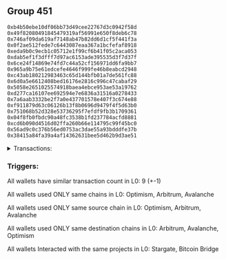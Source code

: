 ## Group 451

```0x1969a113330d94d02ee3021ac6531e5258edae5d
0xb4b50ebe10df06bb73d49cee22767d3c0942f58d
0x49f82080491845479319af56991e650f8deb6c78
0x746af09da619af7148ab47b82dd6d1cf5f441f3a
0x0f2ae512fede7c6443087eaa367a1bcfefaf8918
0xeda9b0c9ecb1c05712e1f99cf6b41f05c2aca053
0xdab5ef1f3dfff7d97ac6153ade395535d3f7d37f
0x6ce24f14869e74fd7c44a52cf156971dd6fa9bb7
0x965a9b75e61edcefe4646f999fe46b8eabcd2948
0xc43ab180212983463c65d144bfb01a7de561fc88
0x6d0a5e6612408bed16176e2816c996c47cabaf29
0x5058e2651025574918baea4ebce953ae53a19762
0xd277ca16107ee692594e7e6836a31516a0278433
0x7a6aab3332be2f7a0e437701578e407f3c674e88
0xf911879d63c06126b13f8b0696d9479f4f5d63b0
0x751068b52d328e53736295f7efdf9fb3b1709361
0x04f8fb0fbdc90a48fc3538b1fd237784acfd8881
0xcd6b090d4516d02ffa260b66e114795c99f45bc0
0x56ad9c0c376b56ed0753ac3dae55a93bdddfe37b
0x38415a84fa39a4af14362631bee5d462b9d3ae51
```
<details>
<summary>Transactions:</summary>

Hashes: 

Wallet: 0x1969a113330d94d02ee3021ac6531e5258edae5d

       Hash: 0x9402b8dd6227d315ddaeadc334c3a6279857e3f6d04f08a94fce61df3c54036e
         - source chain: Optimism
         - destination chain: Arbitrum
         - project: Stargate
         - contract: 0x701a95707a0290ac8b90b3719e8ee5b210360883
         - value USD: 46.057701537
       Hash: 0x8ec38ff5102079e89a4b2e087a240f5d95c735080225393eaa62aad061e057c0
         - source chain: Arbitrum
         - destination chain: Avalanche
         - project: Stargate
         - contract: 0x352d8275aae3e0c2404d9f68f6cee084b5beb3dd
         - value USD: 36.02931479
       Hash: 0x64c19659eb91d43698aa7c05e1a57dd0234ae0cd0ffbef534e6571b0c7c6f807
         - source chain: Avalanche
         - destination chain: Optimism
         - project: Bitcoin Bridge
         - contract: 0x2297aebd383787a160dd0d9f71508148769342e3
       Hash: 0xf1ed82bffa9f795107bbe9de2bd9bd3430b4525669d7aee9778aee26cf1f7cf9
         - source chain: Optimism
         - destination chain: Avalanche
         - project: Bitcoin Bridge
         - contract: 0x2297aebd383787a160dd0d9f71508148769342e3
       Hash: 0x147d320d9b404d3b6ccf2246ea87b31ff5c0be225f79db52c63eb661a4d5c4af
         - source chain: Avalanche
         - destination chain: Optimism
         - project: Stargate
         - contract: 0x9d1b1669c73b033dfe47ae5a0164ab96df25b944
         - value USD: 31.64482997
       Hash: 0xac28e2fc40b4802e33ac0c0303e89aa378f1acd519a98a36049608b9bb55a2c4
         - source chain: Arbitrum
         - destination chain: Optimism
         - project: Stargate
         - contract: 0x352d8275aae3e0c2404d9f68f6cee084b5beb3dd
         - value USD: 7.676283589
       Hash: 0x5ec4e8cf6e80e174dbb3d4c8d635993d4a6310f1a27220a1557192eba36e6016
         - source chain: Optimism
         - destination chain: Arbitrum
         - project: Stargate
         - contract: 0x701a95707a0290ac8b90b3719e8ee5b210360883
         - value USD: 53.153002067
       Hash: 0x43d0f8717408ad18c74b0d29edea12fbd25b91f437983a3c5de1e82c35b18df3
         - source chain: Arbitrum
         - destination chain: Optimism
         - project: Stargate
         - contract: 0x352d8275aae3e0c2404d9f68f6cee084b5beb3dd
         - value USD: 47.068569269
       Hash: 0x79428371ec2685f1d4f5ae555e2ff686cbd73b83084ea5c875daa3d8ecbe80a5
         - source chain: Optimism
         - destination chain: Arbitrum
         - project: Stargate
         - contract: 0x701a95707a0290ac8b90b3719e8ee5b210360883
         - value USD: 50.218827842
Wallet: 0xb4b50ebe10df06bb73d49cee22767d3c0942f58d

       Hash:0xfd7ed361fdfd71a12ed317b4499692e2c42777aa7b9c686e11973c0a517ba4bd
         - source chain: Optimism
         - destination chain: Arbitrum
         - project: Stargate
         - contract: 0x701a95707a0290ac8b90b3719e8ee5b210360883
         - value USD: 45.194119633
       Hash:0x13280716bd22d265fd74c19928ddf703e0f41d63eee4b8b6cac6c0dabfc7f1b1
         - source chain: Arbitrum
         - destination chain: Avalanche
         - project: Stargate
         - contract: 0x352d8275aae3e0c2404d9f68f6cee084b5beb3dd
         - value USD: 35.789097751
       Hash:0x6ea40f8d4bd377d4ec6328a9ec82305ba21183f0ca7e76a811aa7458379c87ba
         - source chain: Avalanche
         - destination chain: Arbitrum
         - project: Bitcoin Bridge
         - contract: 0x2297aebd383787a160dd0d9f71508148769342e3
       Hash:0xaff61e8a8b47f4fa05485e6d9b329149c22cc5ae9a567e757a91ba644591cd7a
         - source chain: Arbitrum
         - destination chain: Avalanche
         - project: Bitcoin Bridge
         - contract: 0x2297aebd383787a160dd0d9f71508148769342e3
       Hash:0x5bff61f2a32462a6821ceafe56c37128850f131a40044e2459158e32b6ae6c9f
         - source chain: Avalanche
         - destination chain: Optimism
         - project: Stargate
         - contract: 0x9d1b1669c73b033dfe47ae5a0164ab96df25b944
         - value USD: 30.887613045
       Hash:0xb934a72b59195075856ffe746aed8f6a550e1fd06e9d731a1d1a3bc8c68d3d64
         - source chain: Arbitrum
         - destination chain: Optimism
         - project: Stargate
         - contract: 0x352d8275aae3e0c2404d9f68f6cee084b5beb3dd
         - value USD: 7.676283589
       Hash:0x020922da92a646c930ef7f7f3c4d3af27b9ba8e245d2f056f0bf2d80b5437e73
         - source chain: Optimism
         - destination chain: Arbitrum
         - project: Stargate
         - contract: 0x701a95707a0290ac8b90b3719e8ee5b210360883
         - value USD: 58.136096011
       Hash:0xb26ef81ff44a918791cf477cb6ff8f10f84bae71777ce14a7bcfa47251662075
         - source chain: Arbitrum
         - destination chain: Optimism
         - project: Stargate
         - contract: 0x352d8275aae3e0c2404d9f68f6cee084b5beb3dd
         - value USD: 50.40413717
       Hash:0xa5c212987baa22109e04ea44b1c410f68876ae52c24b331fe2264d1c457439e6
         - source chain: Optimism
         - destination chain: Arbitrum
         - project: Stargate
         - contract: 0x701a95707a0290ac8b90b3719e8ee5b210360883
         - value USD: 50.033518514
Wallet: 0x49f82080491845479319af56991e650f8deb6c78

       Hash:0x39d3b401537eeca71d058464364c4405b1294c08e26fe279d31553cb315a9647
         - source chain: Optimism
         - destination chain: Arbitrum
         - project: Stargate
         - contract: 0x701a95707a0290ac8b90b3719e8ee5b210360883
         - value USD: 49.895843332
       Hash:0xc6dc50601acb88f92708f7dc3ef02c9ff1642961162cefa15a2fc5354d817440
         - source chain: Arbitrum
         - destination chain: Avalanche
         - project: Stargate
         - contract: 0x352d8275aae3e0c2404d9f68f6cee084b5beb3dd
         - value USD: 40.032831806
       Hash:0x77b51162d002fb79f8e939849e8459989b79e73485bb085bfb94a1f5a0c2d512
         - source chain: Avalanche
         - destination chain: Optimism
         - project: Bitcoin Bridge
         - contract: 0x2297aebd383787a160dd0d9f71508148769342e3
       Hash:0x13ac0834980059516e834fedd9c697dfba9916c11982715bee2ee4c1e83b9a86
         - source chain: Optimism
         - destination chain: Avalanche
         - project: Bitcoin Bridge
         - contract: 0x2297aebd383787a160dd0d9f71508148769342e3
       Hash:0x3cb15b442966ebd9fea9be79f21ebffe479809f2e49b57cc8afd93cd41e7d8bb
         - source chain: Avalanche
         - destination chain: Optimism
         - project: Stargate
         - contract: 0x9d1b1669c73b033dfe47ae5a0164ab96df25b944
         - value USD: 34.654417045
       Hash:0x9809e2d3fb7801afbacf8f58c11428b89e1e07f6987bc2ac5a4cadc6b2bf654f
         - source chain: Arbitrum
         - destination chain: Optimism
         - project: Stargate
         - contract: 0x352d8275aae3e0c2404d9f68f6cee084b5beb3dd
         - value USD: 8.060097769
       Hash:0x0ca9b5920d9d3f4fad2d7536e929e0bc1d21f0919088af04f12f2126cb513635
         - source chain: Optimism
         - destination chain: Arbitrum
         - project: Stargate
         - contract: 0x701a95707a0290ac8b90b3719e8ee5b210360883
         - value USD: 56.059806867
       Hash:0x2c8e2e2e4aa66eafb860ad601d44b29ce972dcc61b0fe181635b1195fbf878a1
         - source chain: Arbitrum
         - destination chain: Optimism
         - project: Stargate
         - contract: 0x352d8275aae3e0c2404d9f68f6cee084b5beb3dd
         - value USD: 49.292281203
       Hash:0xc5643ada085644ff5ff0f3c5035a68990ca0f4df04a3b62e508c4255a381078f
         - source chain: Optimism
         - destination chain: Arbitrum
         - project: Stargate
         - contract: 0x701a95707a0290ac8b90b3719e8ee5b210360883
         - value USD: 49.662899858
Wallet: 0x746af09da619af7148ab47b82dd6d1cf5f441f3a

       Hash:0xcbded6f843854c1f807f5cc50f285f6ddbc2fd1ed6b45efc1f3735dbfa1531a3
         - source chain: Optimism
         - destination chain: Arbitrum
         - project: Stargate
         - contract: 0x701a95707a0290ac8b90b3719e8ee5b210360883
         - value USD: 52.966356768
       Hash:0x047bc512ab9d1110438632a2208be605bc6b1f0ce6adc7dbf4cecfa624ba9d72
         - source chain: Arbitrum
         - destination chain: Avalanche
         - project: Stargate
         - contract: 0x352d8275aae3e0c2404d9f68f6cee084b5beb3dd
         - value USD: 41.591937204
       Hash:0xf114f75a6af902d98eec96d80dbd329b0a5e0e4b1956b89c49cf4b8fc8d7657e
         - source chain: Avalanche
         - destination chain: Arbitrum
         - project: Bitcoin Bridge
         - contract: 0x2297aebd383787a160dd0d9f71508148769342e3
       Hash:0xdb6a660dab30c2288fa61977132dd726a3689e85eac42cc3c93941430e67ad46
         - source chain: Arbitrum
         - destination chain: Avalanche
         - project: Bitcoin Bridge
         - contract: 0x2297aebd383787a160dd0d9f71508148769342e3
       Hash:0x489e79596e10750feb1cd86e4f841748af962fbd65ec62b33d8c241d4be22ccb
         - source chain: Avalanche
         - destination chain: Optimism
         - project: Stargate
         - contract: 0x9d1b1669c73b033dfe47ae5a0164ab96df25b944
         - value USD: 36.161123049
       Hash:0x4131ff203825683516a4730947b9d854857836032d160aff95d83ec6bcfe4b4b
         - source chain: Arbitrum
         - destination chain: Optimism
         - project: Stargate
         - contract: 0x352d8275aae3e0c2404d9f68f6cee084b5beb3dd
         - value USD: 9.595354487
       Hash:0x301eb8d689dc25a6ea2cdfb252a9513ac0359dd017ac1612693de691de750543
         - source chain: Optimism
         - destination chain: Arbitrum
         - project: Stargate
         - contract: 0x701a95707a0290ac8b90b3719e8ee5b210360883
         - value USD: 56.059806867
       Hash:0x255e5c6a9f8d5daccb99a5c595e45a865be61dba88276f84e7aa927da0397c36
         - source chain: Arbitrum
         - destination chain: Optimism
         - project: Stargate
         - contract: 0x352d8275aae3e0c2404d9f68f6cee084b5beb3dd
         - value USD: 48.829007883
       Hash:0xecabac69428969d7ac2fc4db250df84c4bf866fba59c52976e7670b5f03280fb
         - source chain: Optimism
         - destination chain: Arbitrum
         - project: Stargate
         - contract: 0x701a95707a0290ac8b90b3719e8ee5b210360883
         - value USD: 51.145374481
Wallet: 0x0f2ae512fede7c6443087eaa367a1bcfefaf8918

       Hash:0x284e329d4b5337c57a8482e8e16bcd6a581491b9c4bba95dbe1f091d1d6c7804
         - source chain: Arbitrum
         - destination chain: Optimism
         - project: Stargate
         - contract: 0x352d8275aae3e0c2404d9f68f6cee084b5beb3dd
         - value USD: 53.714125352
       Hash:0x8e4d3b75c66f1add1c6d91557db030da33045f97287a88df30662e61c98b97e6
         - source chain: Optimism
         - destination chain: Avalanche
         - project: Stargate
         - contract: 0x701a95707a0290ac8b90b3719e8ee5b210360883
         - value USD: 40.301635876
       Hash:0xee15409bd4a9739c19decfcbcabeac98c07be450cb04a76fe7e765f79b6d59f5
         - source chain: Avalanche
         - destination chain: Optimism
         - project: Bitcoin Bridge
         - contract: 0x2297aebd383787a160dd0d9f71508148769342e3
       Hash:0x5953931b0bff26ca9150b20da68f9158694753f7a4e1940d3d173e13dd85a638
         - source chain: Optimism
         - destination chain: Avalanche
         - project: Bitcoin Bridge
         - contract: 0x2297aebd383787a160dd0d9f71508148769342e3
       Hash:0x7024c1c7539137e4ad7cf8c3ac0bf9a6927112f8bc1d3375cd4e9ce595c945c3
         - source chain: Avalanche
         - destination chain: Arbitrum
         - project: Stargate
         - contract: 0x9d1b1669c73b033dfe47ae5a0164ab96df25b944
         - value USD: 35.784646992
       Hash:0xcf1287c1603e4e7f0981ede637e9cf61ed09ba695724db502d74da60dd864a90
         - source chain: Optimism
         - destination chain: Arbitrum
         - project: Stargate
         - contract: 0x701a95707a0290ac8b90b3719e8ee5b210360883
         - value USD: 11.514425384
       Hash:0x64edccfad426e3a674635cd85107e433a8b547c8b468afeb8f1d5486be9c96c8
         - source chain: Arbitrum
         - destination chain: Optimism
         - project: Stargate
         - contract: 0x352d8275aae3e0c2404d9f68f6cee084b5beb3dd
         - value USD: 56.059806867
       Hash:0xc451fedb96c8a7531b7d1a4d5baf164a88c31e078c264a42d901a0ebf69c6702
         - source chain: Optimism
         - destination chain: Arbitrum
         - project: Stargate
         - contract: 0x701a95707a0290ac8b90b3719e8ee5b210360883
         - value USD: 49.292281203
       Hash:0xd3a9e1fd6aad2ad720d1b53335d21a1e350fdf2dcf341e49ad387f793a752dce
         - source chain: Arbitrum
         - destination chain: Optimism
         - project: Stargate
         - contract: 0x352d8275aae3e0c2404d9f68f6cee084b5beb3dd
         - value USD: 48.180425236
Wallet: 0xeda9b0c9ecb1c05712e1f99cf6b41f05c2aca053

       Hash:0xefc4085246a2b8b832121b6ed5a9f7d6de5fc5908ad8e371b39c6d71c5f26abd
         - source chain: Arbitrum
         - destination chain: Optimism
         - project: Stargate
         - contract: 0x352d8275aae3e0c2404d9f68f6cee084b5beb3dd
         - value USD: 56.591050944
       Hash:0x26bf2d44c14df64750fab25746b10b7417f26d19d3fd53c0f8072bbfedae84c3
         - source chain: Optimism
         - destination chain: Avalanche
         - project: Stargate
         - contract: 0x701a95707a0290ac8b90b3719e8ee5b210360883
         - value USD: 46.091051071
       Hash:0x12f9fd99757adc01da3348d957713711dffa92e9239abf1ba2836890681969da
         - source chain: Avalanche
         - destination chain: Arbitrum
         - project: Bitcoin Bridge
         - contract: 0x2297aebd383787a160dd0d9f71508148769342e3
       Hash:0xbd3f3a7c77c19df528c2ed9f7e360a9980b5b9b476eb13c3840bfc37109b7c94
         - source chain: Arbitrum
         - destination chain: Avalanche
         - project: Bitcoin Bridge
         - contract: 0x2297aebd383787a160dd0d9f71508148769342e3
       Hash:0x608cecca84bb6643556cc2b0a79a17e009f171325548796a0d8ddbb78f5a8c64
         - source chain: Avalanche
         - destination chain: Arbitrum
         - project: Stargate
         - contract: 0x9d1b1669c73b033dfe47ae5a0164ab96df25b944
         - value USD: 41.246475501
       Hash:0xbc51cfd0076b3af26f3678ff65f6f8f9c8316eba559b1558af646d261143d689
         - source chain: Optimism
         - destination chain: Arbitrum
         - project: Stargate
         - contract: 0x701a95707a0290ac8b90b3719e8ee5b210360883
         - value USD: 9.825642995
       Hash:0xb9367188c6868379415923af6c4542b4a9a2b8c886846813a2888b8237bbcf87
         - source chain: Arbitrum
         - destination chain: Optimism
         - project: Stargate
         - contract: 0x352d8275aae3e0c2404d9f68f6cee084b5beb3dd
         - value USD: 56.059806867
       Hash:0x45c3d1787b26cb3e3e8e6c4913d774367b27adf303cce114c6b5d7d804e5fc2f
         - source chain: Optimism
         - destination chain: Arbitrum
         - project: Stargate
         - contract: 0x701a95707a0290ac8b90b3719e8ee5b210360883
         - value USD: 49.292281203
       Hash:0x5cb9d31ba43896059bc54b9eedd084a646a23721f7126ec2db695f26390080cf
         - source chain: Arbitrum
         - destination chain: Optimism
         - project: Stargate
         - contract: 0x352d8275aae3e0c2404d9f68f6cee084b5beb3dd
         - value USD: 49.292281203
Wallet: 0xdab5ef1f3dfff7d97ac6153ade395535d3f7d37f

       Hash:0x40662f09e020b3a5403a7e869b323ed70ee19aea14ef8e7386e26ac9d68465ad
         - source chain: Arbitrum
         - destination chain: Optimism
         - project: Stargate
         - contract: 0x352d8275aae3e0c2404d9f68f6cee084b5beb3dd
         - value USD: 57.166548326
       Hash:0x126a0bbdb7a82e4f03b362b678d0ae27528d66576ab1b3f82560798b035479a9
         - source chain: Optimism
         - destination chain: Avalanche
         - project: Stargate
         - contract: 0x701a95707a0290ac8b90b3719e8ee5b210360883
         - value USD: 45.851454859
       Hash:0x903b61a000599b2e018568497793fc260d74867f96a7c5f800aedda4f751003a
         - source chain: Avalanche
         - destination chain: Arbitrum
         - project: Bitcoin Bridge
         - contract: 0x2297aebd383787a160dd0d9f71508148769342e3
       Hash:0xaa642f2f6b0d4f14a96a2c48910c66ccfe55f34fa5f9911084eb29db3a81461d
         - source chain: Arbitrum
         - destination chain: Avalanche
         - project: Bitcoin Bridge
         - contract: 0x2297aebd383787a160dd0d9f71508148769342e3
       Hash:0x633fa718021daddf6e8397a1095defb71f73490942a96a92f96bf435a9c30585
         - source chain: Avalanche
         - destination chain: Optimism
         - project: Stargate
         - contract: 0x9d1b1669c73b033dfe47ae5a0164ab96df25b944
         - value USD: 41.031947301
       Hash:0xf70fd9b867cd37c94a4c68e983bf1d8d2be6ab6b2e4b7c1e9c0915bd715057f7
         - source chain: Arbitrum
         - destination chain: Optimism
         - project: Stargate
         - contract: 0x352d8275aae3e0c2404d9f68f6cee084b5beb3dd
         - value USD: 5.757212692
       Hash:0x8d770a3dfd5d54d2a00dcbc31a8ac5dc1699f1554c1ad4d1f9d4242cd2fafd00
         - source chain: Optimism
         - destination chain: Arbitrum
         - project: Stargate
         - contract: 0x701a95707a0290ac8b90b3719e8ee5b210360883
         - value USD: 51.907228581
       Hash:0xf87dc83c95a29e8920e8911c8880f84dbd843d89bf410a5d0cd3836236e5cea2
         - source chain: Arbitrum
         - destination chain: Optimism
         - project: Stargate
         - contract: 0x352d8275aae3e0c2404d9f68f6cee084b5beb3dd
         - value USD: 44.288929351
       Hash:0xd72b893d74e32b5c06092f344dda9bc0da88e9449940f3741ec7c9827a5e1106
         - source chain: Optimism
         - destination chain: Arbitrum
         - project: Stargate
         - contract: 0x701a95707a0290ac8b90b3719e8ee5b210360883
         - value USD: 48.551043892
Wallet: 0x6ce24f14869e74fd7c44a52cf156971dd6fa9bb7

       Hash:0x8be6770176157610e4002e8d4960341d842c88d26fbd0e0ff71020d129446ae7
         - source chain: Arbitrum
         - destination chain: Optimism
         - project: Stargate
         - contract: 0x352d8275aae3e0c2404d9f68f6cee084b5beb3dd
         - value USD: 53.137886127
       Hash:0x89869e056f836c33795c0f8fdee2f136c8763068c07934467afca2c235cf0c10
         - source chain: Optimism
         - destination chain: Avalanche
         - project: Stargate
         - contract: 0x701a95707a0290ac8b90b3719e8ee5b210360883
         - value USD: 40.32641297
       Hash:0x41a0afe01738a0f0b4371e24d0695303456aea6391a3f411619c4ee4fe48c441
         - source chain: Avalanche
         - destination chain: Optimism
         - project: Bitcoin Bridge
         - contract: 0x2297aebd383787a160dd0d9f71508148769342e3
       Hash:0x3c4a414a0888667c76ec059f411c16c653b01077016729ebcc042d39e9de1c20
         - source chain: Optimism
         - destination chain: Avalanche
         - project: Bitcoin Bridge
         - contract: 0x2297aebd383787a160dd0d9f71508148769342e3
       Hash:0x59437895872ae1c4faf851c22f010c34b0ffbc231195d92e0309c4fcd194774c
         - source chain: Avalanche
         - destination chain: Optimism
         - project: Stargate
         - contract: 0x9d1b1669c73b033dfe47ae5a0164ab96df25b944
         - value USD: 35.761780366
       Hash:0xf7f7e4956d40c21d9006fbd3f865b8405f67bd25d2cb2dd39e8710a5855d21aa
         - source chain: Arbitrum
         - destination chain: Optimism
         - project: Stargate
         - contract: 0x352d8275aae3e0c2404d9f68f6cee084b5beb3dd
         - value USD: 12.665867923
       Hash:0x972c5af5feb99c8c36b3d81d36977050d8a7ea8d59878188089a09ca6b59b0c1
         - source chain: Optimism
         - destination chain: Arbitrum
         - project: Stargate
         - contract: 0x701a95707a0290ac8b90b3719e8ee5b210360883
         - value USD: 58.136096011
       Hash:0x9a4b4e383727807ee91adedfb06ef458747b1f9754f8c14dd46e66812ca2ef1f
         - source chain: Arbitrum
         - destination chain: Optimism
         - project: Stargate
         - contract: 0x352d8275aae3e0c2404d9f68f6cee084b5beb3dd
         - value USD: 50.40413717
       Hash:0x1a1bc6d0c5893ba853f2bacc3d16ffcbd533b24d7e5c2f9f5dd68c87d47b07e8
         - source chain: Optimism
         - destination chain: Arbitrum
         - project: Stargate
         - contract: 0x701a95707a0290ac8b90b3719e8ee5b210360883
         - value USD: 51.515993137
Wallet: 0x965a9b75e61edcefe4646f999fe46b8eabcd2948

       Hash:0x92dfe632dabf41b9789d851973b627883cc3ca626f2923789ff2d2dd85262a78
         - source chain: Arbitrum
         - destination chain: Optimism
         - project: Stargate
         - contract: 0x352d8275aae3e0c2404d9f68f6cee084b5beb3dd
         - value USD: 54.096876595
       Hash:0x19198a59bf8aa04fa4fe093570d165ccf8e4d4e1b54d4764dea498df3b740ce3
         - source chain: Optimism
         - destination chain: Avalanche
         - project: Stargate
         - contract: 0x701a95707a0290ac8b90b3719e8ee5b210360883
         - value USD: 44.106642227
       Hash:0x56a3db65d619048cc126d7406c46e2e0ee60b8d77d7cdf312e2aae3c1abe75b2
         - source chain: Avalanche
         - destination chain: Arbitrum
         - project: Bitcoin Bridge
         - contract: 0x2297aebd383787a160dd0d9f71508148769342e3
       Hash:0xef4e44aefc48fb63a79e75297087ae22c2626f0fcc8eca06360b8ba67bf3df84
         - source chain: Arbitrum
         - destination chain: Avalanche
         - project: Bitcoin Bridge
         - contract: 0x2297aebd383787a160dd0d9f71508148769342e3
       Hash:0x97cc898867e5310603fe1affb701ca3c8c2cc241ab110ba492c3251dc04ee896
         - source chain: Avalanche
         - destination chain: Optimism
         - project: Stargate
         - contract: 0x9d1b1669c73b033dfe47ae5a0164ab96df25b944
         - value USD: 37.644363594
       Hash:0xbf2665ce15aca60de0c78856e0721ab37353bb046557c162cea4b261ba1e3036
         - source chain: Arbitrum
         - destination chain: Optimism
         - project: Stargate
         - contract: 0x352d8275aae3e0c2404d9f68f6cee084b5beb3dd
         - value USD: 11.130611205
       Hash:0xe92413e885ccc6a5ec52d762247022e1a83cd54398846a330c69e8ebd812c920
         - source chain: Optimism
         - destination chain: Arbitrum
         - project: Stargate
         - contract: 0x701a95707a0290ac8b90b3719e8ee5b210360883
         - value USD: 53.153002067
       Hash:0xee9b6a9970e89491cdea41c09c649dea7ec43805bb760f5c749254375aadde70
         - source chain: Arbitrum
         - destination chain: Optimism
         - project: Stargate
         - contract: 0x352d8275aae3e0c2404d9f68f6cee084b5beb3dd
         - value USD: 45.215475991
       Hash:0xaac1c8b748ce00730c247f3fa1315e84fac3c3fdadce1ffc6f07dcd1a0734487
         - source chain: Optimism
         - destination chain: Arbitrum
         - project: Stargate
         - contract: 0x701a95707a0290ac8b90b3719e8ee5b210360883
         - value USD: 49.106971875
Wallet: 0xc43ab180212983463c65d144bfb01a7de561fc88

       Hash:0xc834487551913e2cc1dcc0e35124bb3744d66ce231f7cd2b1f474da4edf7fbfd
         - source chain: Optimism
         - destination chain: Arbitrum
         - project: Stargate
         - contract: 0x701a95707a0290ac8b90b3719e8ee5b210360883
         - value USD: 55.889101744
       Hash:0xf048593e1e66a598288a0f5711af951129d20557d5afba5a5a00a9da26e82649
         - source chain: Arbitrum
         - destination chain: Avalanche
         - project: Stargate
         - contract: 0x352d8275aae3e0c2404d9f68f6cee084b5beb3dd
         - value USD: 45.358436288
       Hash:0x5925d269a80529b6421b1e32f268505005e077c2c9253bd80b8d53b02b6f9edd
         - source chain: Avalanche
         - destination chain: Optimism
         - project: Bitcoin Bridge
         - contract: 0x2297aebd383787a160dd0d9f71508148769342e3
       Hash:0x56b0debf0326046904c5a4673203259dba1890c33493ffdf5c4b1bf125bc09d9
         - source chain: Optimism
         - destination chain: Avalanche
         - project: Bitcoin Bridge
         - contract: 0x2297aebd383787a160dd0d9f71508148769342e3
       Hash:0x7b17b35346ff8a6ea94a468bf0b10a23b1ec27a4afb7638b2b50494dcd5ef7fa
         - source chain: Avalanche
         - destination chain: Arbitrum
         - project: Stargate
         - contract: 0x9d1b1669c73b033dfe47ae5a0164ab96df25b944
         - value USD: 39.740552279
       Hash:0xa2a19d6b091d7856e96eb4362b107d01b55d387bdff65ceb175344b7d2045dc5
         - source chain: Optimism
         - destination chain: Arbitrum
         - project: Stargate
         - contract: 0x701a95707a0290ac8b90b3719e8ee5b210360883
         - value USD: 11.514425384
       Hash:0xa2ad19fea7833450c4d11f95fef97e735e0a46b2eaec038233ed2b5c1b34bbd8
         - source chain: Arbitrum
         - destination chain: Optimism
         - project: Stargate
         - contract: 0x352d8275aae3e0c2404d9f68f6cee084b5beb3dd
         - value USD: 61.250529726
       Hash:0x6ec04c6dc68278562d33ce007eca06b0941742826ecc4df37648fc0959a65433
         - source chain: Optimism
         - destination chain: Arbitrum
         - project: Stargate
         - contract: 0x701a95707a0290ac8b90b3719e8ee5b210360883
         - value USD: 53.369086415
       Hash:0x2173f36a4c4ece98dd21e727538c15ab9dcc4f7b33a926205ac92f43f7d9338e
         - source chain: Arbitrum
         - destination chain: Optimism
         - project: Stargate
         - contract: 0x352d8275aae3e0c2404d9f68f6cee084b5beb3dd
         - value USD: 50.589446498
Wallet: 0x6d0a5e6612408bed16176e2816c996c47cabaf29

       Hash:0x10d4b11c9022ecae1339bbc93bd61b450f95fa0ee6435b1c4271e08444fa0322
         - source chain: Arbitrum
         - destination chain: Optimism
         - project: Stargate
         - contract: 0x352d8275aae3e0c2404d9f68f6cee084b5beb3dd
         - value USD: 53.733985126
       Hash:0x207f7b99ac0b2b9c13398b90ba06f598a225edf51bdf29ea355d673fcae0c81b
         - source chain: Optimism
         - destination chain: Avalanche
         - project: Stargate
         - contract: 0x701a95707a0290ac8b90b3719e8ee5b210360883
         - value USD: 39.635848465
       Hash:0x3346ad1c04a7ce51addc466e0b2e7748f51978c4eab4def2ba828a2bfceb67c5
         - source chain: Avalanche
         - destination chain: Optimism
         - project: Bitcoin Bridge
         - contract: 0x2297aebd383787a160dd0d9f71508148769342e3
       Hash:0x4e9ca4f320b2f7f29b13f2826a88b2b2e6ab2020ddb15325694835ba22cee30b
         - source chain: Optimism
         - destination chain: Avalanche
         - project: Bitcoin Bridge
         - contract: 0x2297aebd383787a160dd0d9f71508148769342e3
       Hash:0xa4f710c1c66fb19e1fc7462356a56e710a661138f1ee6abad6c6fff01619ed34
         - source chain: Avalanche
         - destination chain: Arbitrum
         - project: Stargate
         - contract: 0x9d1b1669c73b033dfe47ae5a0164ab96df25b944
         - value USD: 34.068194455
       Hash:0x8c41eac2783bbc2c4e7a3a325c5a81f7ed4330a537ee15b280d455779b7d49bd
         - source chain: Optimism
         - destination chain: Arbitrum
         - project: Stargate
         - contract: 0x701a95707a0290ac8b90b3719e8ee5b210360883
         - value USD: 12.857775012
       Hash:0xebe1528447d504e91e36cff90e61f08637155d767568652538cb8b3607b3227b
         - source chain: Arbitrum
         - destination chain: Optimism
         - project: Stargate
         - contract: 0x352d8275aae3e0c2404d9f68f6cee084b5beb3dd
         - value USD: 50.869084009
       Hash:0x69e013711c2a908fddddbb3835e6f8fe978eaaf2106c15f30407b82c596c111e
         - source chain: Optimism
         - destination chain: Arbitrum
         - project: Stargate
         - contract: 0x701a95707a0290ac8b90b3719e8ee5b210360883
         - value USD: 44.103620024
       Hash:0xad6cf6de5dad853c492a338efa35e125019751ebc05d1d04af33d6bdde3d47a4
         - source chain: Arbitrum
         - destination chain: Optimism
         - project: Stargate
         - contract: 0x352d8275aae3e0c2404d9f68f6cee084b5beb3dd
         - value USD: 42.806454729
Wallet: 0x5058e2651025574918baea4ebce953ae53a19762

       Hash:0x144b4deae1af58682ec00b414013d9126015f8dd80a22cc2962cb605f0e65c8b
         - source chain: Arbitrum
         - destination chain: Optimism
         - project: Stargate
         - contract: 0x352d8275aae3e0c2404d9f68f6cee084b5beb3dd
         - value USD: 54.117799306
       Hash:0x6ee525aead848c289962aeba72eb3233a14d8dd643c7343f51bb9935e891184e
         - source chain: Optimism
         - destination chain: Avalanche
         - project: Stargate
         - contract: 0x701a95707a0290ac8b90b3719e8ee5b210360883
         - value USD: 43.129492608
       Hash:0x85d5550121f1b0fc2c9d3266b1d508873abb9051dc6f3309c82c3745ca0b141f
         - source chain: Avalanche
         - destination chain: Arbitrum
         - project: Bitcoin Bridge
         - contract: 0x2297aebd383787a160dd0d9f71508148769342e3
       Hash:0x304631aea4323ba7922331f3cb6a66494263aeec6f1d84dd8247cab30b1af36a
         - source chain: Arbitrum
         - destination chain: Avalanche
         - project: Bitcoin Bridge
         - contract: 0x2297aebd383787a160dd0d9f71508148769342e3
       Hash:0xb5590f17cf4cf3dccc9eb40dbd071826e128d40cfc2c22fb2c70b747082f7c7b
         - source chain: Avalanche
         - destination chain: Arbitrum
         - project: Stargate
         - contract: 0x9d1b1669c73b033dfe47ae5a0164ab96df25b944
         - value USD: 37.644500556
       Hash:0x35de7d90b572406751cb4513cf1c16dcd31921be919fdac207f762587bb67891
         - source chain: Optimism
         - destination chain: Arbitrum
         - project: Stargate
         - contract: 0x701a95707a0290ac8b90b3719e8ee5b210360883
         - value USD: 9.979168666
       Hash:0xa281f9111791df58373fd535206c9112e4d5634e77a0471ab38a6c30d7c53d4a
         - source chain: Arbitrum
         - destination chain: Optimism
         - project: Stargate
         - contract: 0x352d8275aae3e0c2404d9f68f6cee084b5beb3dd
         - value USD: 51.907228581
       Hash:0x8740e20495431e648cbd5a1a40d1976ff9facf1a315de9b5fa1f6299d6d8bc7d
         - source chain: Optimism
         - destination chain: Arbitrum
         - project: Stargate
         - contract: 0x701a95707a0290ac8b90b3719e8ee5b210360883
         - value USD: 45.308130654
       Hash:0xcc56c0a4500be5c5341ad5e02015fcbbb66b60bdff266d08324df14f2281ee76
         - source chain: Arbitrum
         - destination chain: Optimism
         - project: Stargate
         - contract: 0x352d8275aae3e0c2404d9f68f6cee084b5beb3dd
         - value USD: 43.733001368
Wallet: 0xd277ca16107ee692594e7e6836a31516a0278433

       Hash:0xf44deeada1715b679715300ac23f8d033d6b19c752cde7dbb1152539e6d99837
         - source chain: Arbitrum
         - destination chain: Optimism
         - project: Stargate
         - contract: 0x352d8275aae3e0c2404d9f68f6cee084b5beb3dd
         - value USD: 57.572126921
       Hash:0x0b068dce320f66d25b1f0a1a6b70c00dc67bd1e44a343c5f33db1f01fb77b76a
         - source chain: Optimism
         - destination chain: Avalanche
         - project: Stargate
         - contract: 0x701a95707a0290ac8b90b3719e8ee5b210360883
         - value USD: 44.132522013
       Hash:0xe71d34529676b14dcf03c5ac19061a1e1706c28adab0a286f5346b235fa95a38
         - source chain: Avalanche
         - destination chain: Optimism
         - project: Bitcoin Bridge
         - contract: 0x2297aebd383787a160dd0d9f71508148769342e3
       Hash:0xa39e2b5163b45659fb558827e1ef8d9fa2252860508123a1d15a7e7130095282
         - source chain: Optimism
         - destination chain: Avalanche
         - project: Bitcoin Bridge
         - contract: 0x2297aebd383787a160dd0d9f71508148769342e3
       Hash:0x5fea277da9dfd3a284e979ee665345e8ac4b221331934720b5a66b39e6f703c0
         - source chain: Avalanche
         - destination chain: Arbitrum
         - project: Stargate
         - contract: 0x9d1b1669c73b033dfe47ae5a0164ab96df25b944
         - value USD: 39.526627911
       Hash:0xfd619d5aa2223f8b939a03acbd043d7371c6b40bc9ac2384e53b014b1c0b49f4
         - source chain: Optimism
         - destination chain: Arbitrum
         - project: Stargate
         - contract: 0x701a95707a0290ac8b90b3719e8ee5b210360883
         - value USD: 11.898239564
       Hash:0xd253503e770ff1b567ac903fffecf6bec8b15a9feac8cc58b917e104ae5e710d
         - source chain: Arbitrum
         - destination chain: Optimism
         - project: Stargate
         - contract: 0x352d8275aae3e0c2404d9f68f6cee084b5beb3dd
         - value USD: 53.983517724
       Hash:0x077f9a93f0a50ad3df45dee87bd35d8356cc3765788970815fd549802364d8d2
         - source chain: Optimism
         - destination chain: Arbitrum
         - project: Stargate
         - contract: 0x701a95707a0290ac8b90b3719e8ee5b210360883
         - value USD: 47.439187925
       Hash:0x8a6d5d155563f6fc2b6298d9765a622b043d58a8763b27e373d7e8f76a282566
         - source chain: Arbitrum
         - destination chain: Optimism
         - project: Stargate
         - contract: 0x352d8275aae3e0c2404d9f68f6cee084b5beb3dd
         - value USD: 47.439187925
Wallet: 0x7a6aab3332be2f7a0e437701578e407f3c674e88

       Hash:0x0fd27b53d590809105907afcfcfd915dd0fb78b37f5dd58bfa0c3958df40ca93
         - source chain: Arbitrum
         - destination chain: Optimism
         - project: Stargate
         - contract: 0x352d8275aae3e0c2404d9f68f6cee084b5beb3dd
         - value USD: 52.966356768
       Hash:0xb12c01a9d35699e2988d8459d2de197be13a1ae07b714ba9f15cda9332a065c1
         - source chain: Optimism
         - destination chain: Avalanche
         - project: Stargate
         - contract: 0x701a95707a0290ac8b90b3719e8ee5b210360883
         - value USD: 40.321094452
       Hash:0xe944aa1dfca3d36bd27844330dc975e801c920ae88ee963652d31d7ffe511764
         - source chain: Avalanche
         - destination chain: Arbitrum
         - project: Bitcoin Bridge
         - contract: 0x2297aebd383787a160dd0d9f71508148769342e3
       Hash:0xb807343311bc0e5350812687303c88b9d4aa3d79d76039fb428f1f05815205dc
         - source chain: Arbitrum
         - destination chain: Avalanche
         - project: Bitcoin Bridge
         - contract: 0x2297aebd383787a160dd0d9f71508148769342e3
       Hash:0x0267d0a1d122a274289c7460d838e66c6ed77bd35f4969774f47c082d31890a6
         - source chain: Avalanche
         - destination chain: Arbitrum
         - project: Stargate
         - contract: 0x9d1b1669c73b033dfe47ae5a0164ab96df25b944
         - value USD: 33.879958926
       Hash:0xf0dc04696bd4e1da4e0d80926f12c5b343ee6774024c51de40a0330379e4d0c6
         - source chain: Optimism
         - destination chain: Arbitrum
         - project: Stargate
         - contract: 0x701a95707a0290ac8b90b3719e8ee5b210360883
         - value USD: 11.811881373
       Hash:0x06079474ebaff31e97fa900dcb96c2e751d0911f6ba48854a26e13ae9c80a076
         - source chain: Arbitrum
         - destination chain: Optimism
         - project: Stargate
         - contract: 0x352d8275aae3e0c2404d9f68f6cee084b5beb3dd
         - value USD: 51.907228581
       Hash:0xe615f7b3942898d446e035220667cea10232800475b7414c1cc8e294d5b7f780
         - source chain: Optimism
         - destination chain: Arbitrum
         - project: Stargate
         - contract: 0x701a95707a0290ac8b90b3719e8ee5b210360883
         - value USD: 45.400785318
       Hash:0xef65511d0b4d9ee2564e7e487f36cc34d12f6d6e3337893a6469bbc78dddee44
         - source chain: Arbitrum
         - destination chain: Optimism
         - project: Stargate
         - contract: 0x352d8275aae3e0c2404d9f68f6cee084b5beb3dd
         - value USD: 43.177073384
Wallet: 0xf911879d63c06126b13f8b0696d9479f4f5d63b0

       Hash:0x319371a39675c941b843ee1cfd2c95b7867f065680be1866a76c797e4a85803c
         - source chain: Arbitrum
         - destination chain: Optimism
         - project: Stargate
         - contract: 0x352d8275aae3e0c2404d9f68f6cee084b5beb3dd
         - value USD: 50.85537878
       Hash:0x62a2e10ca4d1b52b74c0f1a5128cc10a1921a2792f30b5367d64119a8dd6a08c
         - source chain: Optimism
         - destination chain: Avalanche
         - project: Stargate
         - contract: 0x701a95707a0290ac8b90b3719e8ee5b210360883
         - value USD: 40.120524362
       Hash:0x1a966163833f98412de49e78387a86e52b83653b820b780f2e37c0939d7af711
         - source chain: Avalanche
         - destination chain: Optimism
         - project: Bitcoin Bridge
         - contract: 0x2297aebd383787a160dd0d9f71508148769342e3
       Hash:0xbff5c5e2885d552a0f0b7c771565c788bcef72ef38607480913902389077308b
         - source chain: Optimism
         - destination chain: Avalanche
         - project: Bitcoin Bridge
         - contract: 0x2297aebd383787a160dd0d9f71508148769342e3
       Hash:0x137a59e665eb074abcecd53004a7f232c97c82a085af3d7cfbd79290132d87d6
         - source chain: Avalanche
         - destination chain: Arbitrum
         - project: Stargate
         - contract: 0x9d1b1669c73b033dfe47ae5a0164ab96df25b944
         - value USD: 35.573966719
       Hash:0xe61e78959863e8b7ea9599f8732f3eef13e92c3555326fd65f7671902fbbfb28
         - source chain: Optimism
         - destination chain: Arbitrum
         - project: Stargate
         - contract: 0x701a95707a0290ac8b90b3719e8ee5b210360883
         - value USD: 9.595354487
       Hash:0x91ce519b9e0fef84d65ed298d3e47260612203deb89e476283d6814e1097f2e8
         - source chain: Arbitrum
         - destination chain: Optimism
         - project: Stargate
         - contract: 0x352d8275aae3e0c2404d9f68f6cee084b5beb3dd
         - value USD: 52.114857495
       Hash:0x9216e399de923f6e3d477ab11b85ed5f223c5494718d6d8d547c297c17f7fe59
         - source chain: Optimism
         - destination chain: Arbitrum
         - project: Stargate
         - contract: 0x701a95707a0290ac8b90b3719e8ee5b210360883
         - value USD: 45.317396121
       Hash:0x0bdee1550c82a664fc56e99687c21d3a34710275927a1182c3f4a06dc12dd6e9
         - source chain: Arbitrum
         - destination chain: Optimism
         - project: Stargate
         - contract: 0x352d8275aae3e0c2404d9f68f6cee084b5beb3dd
         - value USD: 42.621145401
Wallet: 0x751068b52d328e53736295f7efdf9fb3b1709361

       Hash:0x713aa3274c0c98e583382318aece59972f044c04bf538155923dd2f7f1d3385f
         - source chain: Arbitrum
         - destination chain: Optimism
         - project: Stargate
         - contract: 0x352d8275aae3e0c2404d9f68f6cee084b5beb3dd
         - value USD: 51.834104938
       Hash:0xc8c1a89d1ec34143b582d44b5cd37bdbc1842587783fb9ab004409223b6fb9aa
         - source chain: Optimism
         - destination chain: Avalanche
         - project: Stargate
         - contract: 0x701a95707a0290ac8b90b3719e8ee5b210360883
         - value USD: 38.114483547
       Hash:0x3c6e70e243f1e1833da1d5d68b6f68680350adba4a87829904fa8944df8820fb
         - source chain: Avalanche
         - destination chain: Arbitrum
         - project: Bitcoin Bridge
         - contract: 0x2297aebd383787a160dd0d9f71508148769342e3
       Hash:0x31d6bf1534aec8572add3db4850916b09e220c78575381bb304eb635715fb853
         - source chain: Arbitrum
         - destination chain: Avalanche
         - project: Bitcoin Bridge
         - contract: 0x2297aebd383787a160dd0d9f71508148769342e3
       Hash:0xdf7831c8dc56055c6c24cee85f21648418e317d19a3d2a37581ae40ccd15d575
         - source chain: Avalanche
         - destination chain: Arbitrum
         - project: Stargate
         - contract: 0x9d1b1669c73b033dfe47ae5a0164ab96df25b944
         - value USD: 31.9977276
       Hash:0x7fc18683f297c05b3187c7aa3d28830cdeb067a952da5d188a76ed5359818c96
         - source chain: Optimism
         - destination chain: Arbitrum
         - project: Stargate
         - contract: 0x701a95707a0290ac8b90b3719e8ee5b210360883
         - value USD: 13.011300684
       Hash:0x0229fa77d6aae74649c9e404037f760ff3388a0813cfc344a2e12e4f859f58e1
         - source chain: Arbitrum
         - destination chain: Optimism
         - project: Stargate
         - contract: 0x352d8275aae3e0c2404d9f68f6cee084b5beb3dd
         - value USD: 53.983517724
       Hash:0x608c693661ab6a40decc908d03abceec01e01dcba33a0290a9f117b11b579007
         - source chain: Optimism
         - destination chain: Arbitrum
         - project: Stargate
         - contract: 0x701a95707a0290ac8b90b3719e8ee5b210360883
         - value USD: 47.068569269
       Hash:0x5a8826b4d5ebe237ea16737555b6457c1304277c0e024fd78b44ef5cd72581c2
         - source chain: Arbitrum
         - destination chain: Optimism
         - project: Stargate
         - contract: 0x352d8275aae3e0c2404d9f68f6cee084b5beb3dd
         - value USD: 44.103620024
Wallet: 0x04f8fb0fbdc90a48fc3538b1fd237784acfd8881

       Hash:0x97467a3519362a83d841eec40afb8825f8279fca82ba59bb1005952ef1d0aa34
         - source chain: Optimism
         - destination chain: Arbitrum
         - project: Stargate
         - contract: 0x701a95707a0290ac8b90b3719e8ee5b210360883
         - value USD: 51.162430124
       Hash:0xccb28566bceb22d336ff6f5dfacda1138dfffcd732d76dfeacf678b40d33e979
         - source chain: Arbitrum
         - destination chain: Avalanche
         - project: Stargate
         - contract: 0x352d8275aae3e0c2404d9f68f6cee084b5beb3dd
         - value USD: 37.661046943
       Hash:0x83cf7a6f67389f537669107577002cbece6cfae54e0bcb5a7171f35bfcade2cc
         - source chain: Avalanche
         - destination chain: Optimism
         - project: Bitcoin Bridge
         - contract: 0x2297aebd383787a160dd0d9f71508148769342e3
       Hash:0x6a98eeea72e8549532e679d1e808d690d1c4b41f63eb979633e210f8c2de6fbf
         - source chain: Optimism
         - destination chain: Avalanche
         - project: Bitcoin Bridge
         - contract: 0x2297aebd383787a160dd0d9f71508148769342e3
       Hash:0x7a3fea2773d59b145b63c0c53a1abd8de126a70138f2a5a50e3d4e7542a3a6f5
         - source chain: Avalanche
         - destination chain: Optimism
         - project: Stargate
         - contract: 0x9d1b1669c73b033dfe47ae5a0164ab96df25b944
         - value USD: 31.9977266
       Hash:0x106350775d39e6c806dbf23e39751be0a0c539afc947ab10a42312e9e2a9d6d4
         - source chain: Arbitrum
         - destination chain: Optimism
         - project: Stargate
         - contract: 0x352d8275aae3e0c2404d9f68f6cee084b5beb3dd
         - value USD: 12.262863034
       Hash:0xc2eed8be59c4189f6eadcd8d97a76a7a66948f1a9ba6ec8842e23a45f20e3792
         - source chain: Optimism
         - destination chain: Arbitrum
         - project: Stargate
         - contract: 0x701a95707a0290ac8b90b3719e8ee5b210360883
         - value USD: 52.114857495
       Hash:0x10f8efe115b702ddee783ad519b9fabd12f5cdacc9475e23b56fbb26d5ba2ef4
         - source chain: Arbitrum
         - destination chain: Optimism
         - project: Stargate
         - contract: 0x352d8275aae3e0c2404d9f68f6cee084b5beb3dd
         - value USD: 44.474238679
       Hash:0x278a18dc930c0003420b68d5d8974001adf6cb8aadc3073397053aba048754de
         - source chain: Optimism
         - destination chain: Arbitrum
         - project: Stargate
         - contract: 0x701a95707a0290ac8b90b3719e8ee5b210360883
         - value USD: 46.512641285
Wallet: 0xcd6b090d4516d02ffa260b66e114795c99f45bc0

       Hash:0xa5e23370b3f6794bfde4691d858269396ad538961c57e4bc699bc6fed3c2a2b1
         - source chain: Optimism
         - destination chain: Arbitrum
         - project: Stargate
         - contract: 0x701a95707a0290ac8b90b3719e8ee5b210360883
         - value USD: 56.516637928
       Hash:0x96bf68c5b7e7f59d6379f85a4e23cc22b4ba66416cdce9519c9c2dd18cc9e0d3
         - source chain: Arbitrum
         - destination chain: Avalanche
         - project: Stargate
         - contract: 0x352d8275aae3e0c2404d9f68f6cee084b5beb3dd
         - value USD: 44.131524291
       Hash:0x7a8854d80b42e480a906476afd5c641811a008d21262e304bbb588d6ef2bae93
         - source chain: Avalanche
         - destination chain: Arbitrum
         - project: Bitcoin Bridge
         - contract: 0x2297aebd383787a160dd0d9f71508148769342e3
       Hash:0x43ccdc58589bb1a48d2c64c80411e6515d0b94fc8ca1c44e93d22420d95dcf99
         - source chain: Arbitrum
         - destination chain: Avalanche
         - project: Bitcoin Bridge
         - contract: 0x2297aebd383787a160dd0d9f71508148769342e3
       Hash:0xc1e5f51a6ee6fbfc97f41bafe34c0529af709c6e8abbbf2708bcd14cda58ee13
         - source chain: Avalanche
         - destination chain: Optimism
         - project: Stargate
         - contract: 0x9d1b1669c73b033dfe47ae5a0164ab96df25b944
         - value USD: 37.655150587
       Hash:0x6079626831e4dfbcf6197990cbac13053134e8463c267278bc09ee1b2897ecda
         - source chain: Arbitrum
         - destination chain: Optimism
         - project: Stargate
         - contract: 0x352d8275aae3e0c2404d9f68f6cee084b5beb3dd
         - value USD: 11.322518295
       Hash:0x248bc57b3fc617a1d6a0e6dbd96486e91e6db257a12c49adff54e740e40c637d
         - source chain: Optimism
         - destination chain: Arbitrum
         - project: Stargate
         - contract: 0x701a95707a0290ac8b90b3719e8ee5b210360883
         - value USD: 55.021662296
       Hash:0x9d9b35ceb5714ae4c3e75f32ef15aea422b5b2ebb9768e351dc12ed204cfdde2
         - source chain: Arbitrum
         - destination chain: Optimism
         - project: Stargate
         - contract: 0x352d8275aae3e0c2404d9f68f6cee084b5beb3dd
         - value USD: 46.790605277
       Hash:0x7eb03166bd0f510f8d371eeaf2175c49916ea6a4f55a667f69d02b69eedb0d57
         - source chain: Optimism
         - destination chain: Arbitrum
         - project: Stargate
         - contract: 0x701a95707a0290ac8b90b3719e8ee5b210360883
         - value USD: 47.995115908
Wallet: 0x56ad9c0c376b56ed0753ac3dae55a93bdddfe37b

       Hash:0xe12e6dcd9011b482d94fc4558ab47916877861c2b0758f8daaa9f9ae4135be67
         - source chain: Optimism
         - destination chain: Arbitrum
         - project: Stargate
         - contract: 0x701a95707a0290ac8b90b3719e8ee5b210360883
         - value USD: 55.633865315
       Hash:0xb059d33d8378875dcba179f1a6cf0d6ba85cd9c36fa82d6e9c2d19d4a22e0a47
         - source chain: Arbitrum
         - destination chain: Avalanche
         - project: Stargate
         - contract: 0x352d8275aae3e0c2404d9f68f6cee084b5beb3dd
         - value USD: 41.868136213
       Hash:0xfba0e20f037e66b258e9958be6ff8b9f325c4508cbc3e5de270b4df153b51ec4
         - source chain: Avalanche
         - destination chain: Optimism
         - project: Bitcoin Bridge
         - contract: 0x2297aebd383787a160dd0d9f71508148769342e3
       Hash:0x05798ef14c108a80409e2f889267832e89467d709aaad71d13c841f0ac3e6000
         - source chain: Optimism
         - destination chain: Avalanche
         - project: Bitcoin Bridge
         - contract: 0x2297aebd383787a160dd0d9f71508148769342e3
       Hash:0xec25090bbd8f5eb062a64687485238115b962bcb3ceee0547abc85f06c490969
         - source chain: Avalanche
         - destination chain: Optimism
         - project: Stargate
         - contract: 0x9d1b1669c73b033dfe47ae5a0164ab96df25b944
         - value USD: 35.923386318
       Hash:0x1d7f78a9ccc00fca38da037ca33136d48b1fa4734c30432cd6aa0280a7d1bea8
         - source chain: Arbitrum
         - destination chain: Optimism
         - project: Stargate
         - contract: 0x352d8275aae3e0c2404d9f68f6cee084b5beb3dd
         - value USD: 12.857775012
       Hash:0x410f6cac42048cb51eda4c74854bdcf484297265cfe9fdd895704ff6e2d0f2ec
         - source chain: Optimism
         - destination chain: Arbitrum
         - project: Stargate
         - contract: 0x701a95707a0290ac8b90b3719e8ee5b210360883
         - value USD: 54.814033381
       Hash:0x6a0b0e7e38a51adf04614084420428be2946ba9869383012b05b741d26f4b4a3
         - source chain: Arbitrum
         - destination chain: Optimism
         - project: Stargate
         - contract: 0x352d8275aae3e0c2404d9f68f6cee084b5beb3dd
         - value USD: 47.068569269
       Hash:0x2fcab7804bd5be67ee66865dbd7371ebd730ff2ac59394ba33a1c524876f947c
         - source chain: Optimism
         - destination chain: Arbitrum
         - project: Stargate
         - contract: 0x701a95707a0290ac8b90b3719e8ee5b210360883
         - value USD: 48.180425236
Wallet: 0x38415a84fa39a4af14362631bee5d462b9d3ae51

       Hash:0x39115303f27fbc3c7083d0e924918047a2f2bb9b930d94e7f035ce765255e8c5
         - source chain: Optimism
         - destination chain: Arbitrum
         - project: Stargate
         - contract: 0x701a95707a0290ac8b90b3719e8ee5b210360883
         - value USD: 52.453964838
       Hash:0xede5f406cbe5a718a621a032ec92f917791f9fe61a7370da5375fbbecdb0324a
         - source chain: Arbitrum
         - destination chain: Avalanche
         - project: Stargate
         - contract: 0x352d8275aae3e0c2404d9f68f6cee084b5beb3dd
         - value USD: 39.163724071
       Hash:0xf829198d9897f59d673b632e6f1d18cbf4ffaa962d5ae9d5d3175212248cc227
         - source chain: Avalanche
         - destination chain: Arbitrum
         - project: Bitcoin Bridge
         - contract: 0x2297aebd383787a160dd0d9f71508148769342e3
       Hash:0x88c705d30b5d2bdf39ce3d92ec77deedc757b3a9e843b8b3c8051cb7e19b308d
         - source chain: Arbitrum
         - destination chain: Avalanche
         - project: Bitcoin Bridge
         - contract: 0x2297aebd383787a160dd0d9f71508148769342e3
       Hash:0x33f362257d7b7c07b688c81cbe0cf0ec5bc83327347a4b589ef6fcf5262f68ba
         - source chain: Avalanche
         - destination chain: Optimism
         - project: Stargate
         - contract: 0x9d1b1669c73b033dfe47ae5a0164ab96df25b944
         - value USD: 33.513433095
       Hash:0x6ba520bc07ce6c24de874e723998a69840680a76033ca8b117bb54f1bcc10df3
         - source chain: Arbitrum
         - destination chain: Optimism
         - project: Stargate
         - contract: 0x352d8275aae3e0c2404d9f68f6cee084b5beb3dd
         - value USD: 11.514425384
       Hash:0x642b045705495979751dbfa5838ae76726c98f4be0c3321c47b250f8fb2524b9
         - source chain: Optimism
         - destination chain: Arbitrum
         - project: Stargate
         - contract: 0x701a95707a0290ac8b90b3719e8ee5b210360883
         - value USD: 52.011043038
       Hash:0x6d75a01bbfba3a1a28e2abfd2aa69c69f9e61b914e3c474f2c47003897809f9a
         - source chain: Arbitrum
         - destination chain: Optimism
         - project: Stargate
         - contract: 0x352d8275aae3e0c2404d9f68f6cee084b5beb3dd
         - value USD: 44.937511999
       Hash:0xa420015c2d45e68ec3da4d3f99313ad64af95d241f712ee0994bd0c055a9a1a7
         - source chain: Optimism
         - destination chain: Arbitrum
         - project: Stargate
         - contract: 0x701a95707a0290ac8b90b3719e8ee5b210360883
         - value USD: 45.956713302

</details>


### Triggers: 
All wallets have similar transaction count in L0: 9 (+-1)

All wallets used ONLY same chains in L0: Optimism, Arbitrum, Avalanche

All wallets used ONLY same source chain in L0: Optimism, Arbitrum, Avalanche

All wallets used ONLY same destination chains in L0: Arbitrum, Avalanche, Optimism

All wallets Interacted with the same projects in L0: Stargate, Bitcoin Bridge


